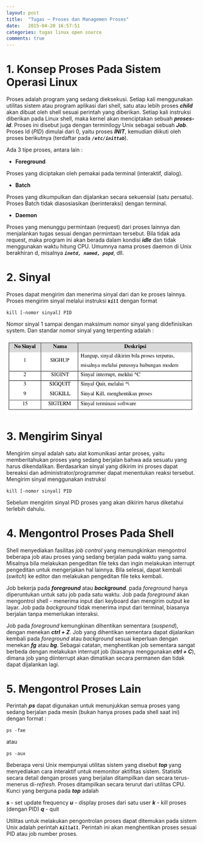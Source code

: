 ```yaml
---
layout: post
title:  "Tugas ~ Proses dan Managemen Proses"
date:   2015-04-20 16:57:51
categories: tugas linux open source
comments: true
---
```

# 1. **Konsep Proses Pada Sistem Operasi Linux**

Proses adalah program yang sedang dieksekusi. Setiap kali menggunakan utilitas sistem atau program aplikasi dari shell, satu atau lebih proses _**child**_ akan dibuat oleh shell sesuai perintah yang diberikan. Setiap kali instruksi diberikan pada Linux shell, maka kernel akan menciptakan sebuah _**proses-id**_. Proses ini disebut juga dengan terminilogy Unix sebagai sebuah _**Job**_. Proses Id (_PID_) dimulai dari 0, yaitu proses _**INIT**_, kemudian diikuti oleh proses berikutnya (terdaftar pada _**``/etc/inittab``**_).

Ada 3 tipe proses, antara lain :

* **Foreground**

Proses yang diciptakan oleh pemakai pada terminal (interaktif, dialog).

* **Batch**

Proses yang dikumpulkan dan dijalankan secara sekuensial (satu persatu). Proses Batch tidak diasosiasikan (berinteraksi) dengan terminal.

* **Daemon**

Proses yang menunggu permintaan (request) dari proses lainnya dan menjalankan tugas sesuai dengan permintaan tersebut. Bila tidak ada request, maka program ini akan berada dalam kondisi _**idle**_ dan tidak menggunakan waktu hitung CPU. Umumnya nama proses daemon di Unix berakhiran d, misalnya _**``inetd, named, popd``**_, dll.

# 2. **Sinyal**

Proses dapat mengirim dan menerima sinyal dari dan ke proses lainnya. Proses mengirim sinyal melalui instruksi _**``kill``**_ dengan format 

	kill [-nomor sinyal] PID

Nomor sinyal 1 sampai dengan maksimum nomor sinyal yang didefinisikan system. Dan standar nomor sinyal yang terpenting adalah :

![Gambar1](/images/4.png)

# 3. **Mengirim Sinyal**

Mengirim sinyal adalah satu alat komunikasi antar proses, yaitu memberitahukan proses yang sedang berjalan bahwa ada sesuatu yang harus dikendalikan. Berdasarkan sinyal yang dikirim ini proses dapat bereaksi dan administrator/programmer dapat menentukan reaksi tersebut. Mengirim sinyal menggunakan instruksi

	kill [-nomor sinyal] PID

Sebelum mengirim sinyal PID proses yang akan dikirim harus diketahui terlebih dahulu.

# 4. **Mengontrol Proses Pada Shell**

Shell menyediakan fasilitas _job control_ yang memungkinkan mengontrol beberapa job atau proses yang sedang berjalan pada waktu yang sama. Misalnya bila melakukan pengeditan file teks dan ingin melakukan interrupt pengeditan untuk mengerjakan hal lainnya. Bila selesai, dapat kembali (_switch_) ke editor dan melakukan pengeditan file teks kembali.

Job bekerja pada _**foreground**_ atau _**background**_. pada _foreground_ hanya diperuntukan untuk satu job pada satu waktu. Job pada _foreground_ akan mengontrol shell - menerima input dari keyboard dan mengirim output ke layar. Job pada _background_ tidak menerima input dari terminal, biasanya berjalan tanpa memerlukan interaksi.

Job pada _foreground_ kemungkinan dihentikan sementara (_suspend_), dengan menekan _**ctrl + Z**_. Job yang dihentikan sementara dapat dijalankan kembali pada _foreground_ atau _background_ sesuai keperluan dengan menekan _**fg**_ atau _**bg**_. Sebagai catatan, menghentikan job sementara sangat berbeda dengan melakukan interrupt job (biasanya menggunakan _**ctrl + C**_), dimana job yang diinterrupt akan dimatikan secara permanen dan tidak dapat dijalankan lagi.

# 5. **Mengontrol Proses Lain**

Perintah _**ps**_ dapat digunakan untuk menunjukkan semua proses yang sedang berjalan pada mesin (bukan hanya proses pada shell saat ini) dengan format :

	ps -fae

atau

	ps -aux

Beberapa versi Unix mempunyai utilitas sistem yang disebut _**top**_ yang menyediakan cara interaktif untuk memonitor aktifitas sistem. Statistik secara detail dengan proses yang berjalan ditampilkan dan secara terus-menerus di-_refresh_. Proses ditampilkan secara terurut dari utilitas CPU. Kunci yang berguna pada _**top**_ adalah

_**s**_ - set update frequency
_**u**_ - display proses dari satu user
_**k**_ - kill proses (dengan PID)
_**q**_ - quit

Utilitas untuk melakukan pengontrolan proses dapat ditemukan pada sistem Unix adalah perintah _**``killall``**_. Perintah ini akan menghentikan proses sesuai PID atau job number proses.